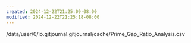 ```yaml
---
created: 2024-12-22T21:25:09-08:00
modified: 2024-12-22T21:25:18-08:00
---
```


/data/user/0/io.gitjournal.gitjournal/cache/Prime_Gap_Ratio_Analysis.csv
